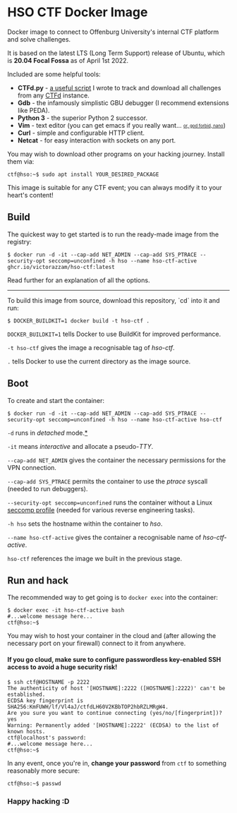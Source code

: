 # HSO CTF Docker Image

Docker image to connect to Offenburg University's internal CTF platform and solve challenges.

It is based on the latest LTS (Long Term Support) release of Ubuntu, which is **20.04 Focal Fossa** as of April 1st 2022.

Included are some helpful tools:

- **CTFd.py** - [a useful script](https://github.com/victorazzam/stash/blob/master/Scripts/ctfd.py) I wrote to track and download all challenges from any [CTFd](https://github.com/ctfd/ctfd) instance.
- **Gdb** - the infamously simplistic GBU debugger (I recommend extensions like PEDA).
- **Python 3** - the superior Python 2 successor.
- **Vim** - text editor (you can get emacs if you really want... <sub><sup>[or, god forbid, nano](https://i.redd.it/fuaws1hsssn51.jpg)</sup></sub>)
- **Curl** - simple and configurable HTTP client.
- **Netcat** - for easy interaction with sockets on any port.

You may wish to download other programs on your hacking journey. Install them via:

```console
ctf@hso:~$ sudo apt install YOUR_DESIRED_PACKAGE
```

This image is suitable for any CTF event; you can always modify it to your heart's content!

## Build

The quickest way to get started is to run the ready-made image from the registry:

```console
$ docker run -d -it --cap-add NET_ADMIN --cap-add SYS_PTRACE --security-opt seccomp=unconfined -h hso --name hso-ctf-active ghcr.io/victorazzam/hso-ctf:latest
```

Read further for an explanation of all the options.
<hr>
To build this image from source, download this repository, `cd` into it and run:

```console
$ DOCKER_BUILDKIT=1 docker build -t hso-ctf .
```

`DOCKER_BUILDKIT=1` tells Docker to use BuildKit for improved performance.

`-t hso-ctf` gives the image a recognisable tag of <em>hso-ctf</em>.

`.` tells Docker to use the current directory as the image source.

## Boot

To create and start the container:

```console
$ docker run -d -it --cap-add NET_ADMIN --cap-add SYS_PTRACE --security-opt seccomp=unconfined -h hso --name hso-ctf-active hso-ctf
```

`-d` runs in <em>detached</em> mode.[\*](#run-and-hack)

`-it` means <em>interactive</em> and allocate a pseudo-<em>TTY</em>.

`--cap-add NET_ADMIN` gives the container the necessary permissions for the VPN connection.

`--cap-add SYS_PTRACE` permits the container to use the <em>ptrace</em> syscall (needed to run debuggers).

`--security-opt seccomp=unconfined` runs the container without a Linux [seccomp profile](https://docs.docker.com/engine/security/seccomp) (needed for various reverse engineering tasks).

`-h hso` sets the hostname within the container to <em>hso</em>.

`--name hso-ctf-active` gives the container a recognisable name of <em>hso-ctf-active</em>.

`hso-ctf` references the image we built in the previous stage.

## Run and hack

The recommended way to get going is to `docker exec` into the container:

```console
$ docker exec -it hso-ctf-active bash
#...welcome message here...
ctf@hso:~$
```

You may wish to host your container in the cloud and (after allowing the necessary port on your firewall) connect to it from anywhere.

#### If you go cloud, make sure to configure passwordless key-enabled SSH access to avoid a huge security risk!

```console
$ ssh ctf@HOSTNAME -p 2222
The authenticity of host '[HOSTNAME]:2222 ([HOSTNAME]:2222)' can't be established.
ECDSA key fingerprint is SHA256:KmFUWH/lf/Vl4aJ/ctfdLH60V2KBbTOP2hbRZLMRgW4.
Are you sure you want to continue connecting (yes/no/[fingerprint])? yes
Warning: Permanently added '[HOSTNAME]:2222' (ECDSA) to the list of known hosts.
ctf@localhost's password:
#...welcome message here...
ctf@hso:~$
```

In any event, once you're in, **change your password** from `ctf` to something reasonably more secure:

```console
ctf@hso:~$ passwd
```

### Happy hacking :D

